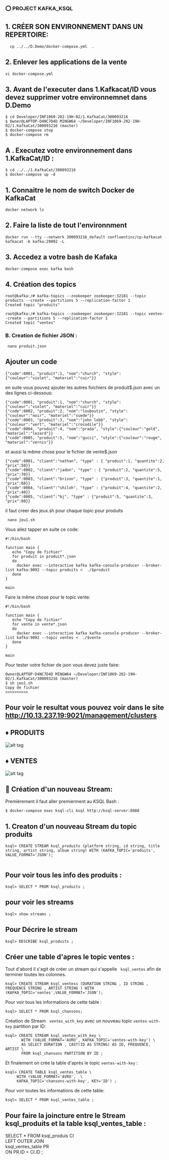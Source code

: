 

### ⭕️ PROJECT KAFKA_KSQL

## 1. CRÉER SON ENVIRONNEMENT DANS UN REPERTOIRE:
  ```  cp ../../D.Demo/docker-compose.yml  .``` 
 
 ##  2. Enlever les applications de la vente
  
  ```vi docker-compose.yml```
  
## 3. Avant de l'executer dans 1.Kafkacat/ID vous devez supprimer votre environnemnet dans D.Demo

 ```
$ cd Developer/INF1069-202-19H-02/1.KafkaCat/300093216
$ Owner@LAPTOP-D4NC7D4D MINGW64 ~/Developer/INF1069-202-19H-02/1.KafkaCat/300093216 (master)
$ docker-compose stop 
$ docker-compose rm 
```
## A . Executez votre environnement dans 1.KafkaCat/ID :

```
$ cd ../../1.KafkaCat/300093216
$ docker-compose up -d 
```
## 1. Connaitre le nom de switch Docker de KafkaCat
```
docker network ls
```
## 2. Faire la liste de tout l'environnment
```
docker run --tty --network 300093216_default confluentinc/cp-kafkacat kafkacat -b kafka:29092 -L
```
## 3. Accedez a votre bash de Kafaka
```
docker-compose exec kafka bash 
```

## 4. Création des topics
```
root@kafka:/# kafka-topics --zookeeper zookeeper:32181 --topic produits --create --partitions 5 --replication-factor 1
Created topic "produits"
```

```
root@kafka:/# kafka-topics --zookeeper zookeeper:32181 --topic ventes--create --partitions 5 --replication-factor 1
Created topic "ventes"
```

### B. Creation de fichier JSON :

```  
 nano produit.json 
```
## Ajouter un code 
```
{"code":0001, "produit":1, "nom":"church", "style":{"couleur":"violet", "materiel":"cuir"}}

```
en suite vous pouvez ajouter les autres foichiers de produit$.json avec un des lignes ci-dessous:

```
{"code":0001, "produit":1, "nom":"church", "style":{"couleur":"violet", "materiel":"cuir"}}
{"code":0002, "produit":2, "nom":"louboutin", "style":{"couleur":"noir", "materiel":"suede"}}
{"code":0003, "produit":3, "nom":"john lobb", "style":{"couleur":"vert", "materiel":"crocodile"}}
{"code":0004, "produit":4, "nom":"prada", "style":{"couleur":"gold", "materiel":"lezard"}}
{"code":0005, "produit":5, "nom":"gucci", "style":{"couleur":"rouge", "materiel":"vernis"}}
```
et aussi la même chose pour le fichier de vente$.json

```
{"code":0001, "client":"nathan", "type" : { "produit":1, "quantite":2, "prix":50}}
{"code":0002, "client":"jadon", "type" : { "produit":2, "quantite":5, "prix":70}}
{"code":0003, "client":"brison", "type" : {"produit":3, "quantite":1, "prix":60}}
{"code":0004, "client":"shiloh", "type" : {"produit":4, "quantite":2, "prix":40}}
{"code":0005, "client":"bj", "type" : {"produit":5, "quantite":3, "prix":80}}

```

il faut creer des jeux.sh pour chaque topic pour produits

```
 nano jeu1.sh
```
Vous allez tapper en suite ce code:

```
#!/bin/bash

function main {
   echo "Copy de fichier"
   for produit in produit*.json
   do
     docker exec --interactive kafka kafka-console-producer --broker-list kafka:9092 --topic produits <  ./$produit
   done
}

main

```

 Faire la même chose pour le topic vente:
 
```
#!/bin/bash

function main {
   echo "Copy de fichier"
   for vente in vente*.json
   do
     docker exec --interactive kafka kafka-console-producer --broker-list kafka:9092 --topic ventes <  ./$vente
   done
}

main

```
 
 Pour tester votre fichier de json vous devez juste faire:
 
 ``` 
Owner@LAPTOP-D4NC7D4D MINGW64 ~/Developer/INF1069-202-19H-02/1.KafkaCat/300093216 (master)
$ sh jeu1.sh
Copy de fichier
>>>>>>>>>>
 ``` 
 
 ## Pour voir le resultat vous pouvez voir dans le site http://10.13.237.19:9021/management/clusters
 
 ##  ♦ PRODUITS 
 
 ![alt tag](image1.png)  
 
 
 ##  ♦ VENTES

![alt tag](image2.png)  
## 🔎 Création d'un nouveau Stream:

Premièrement il faut aller premierment au KSQL Bash :

```  
$ docker-compose exec ksql-cli ksql http://ksql-server:8088

``` 

## 1. Creaton d'un nouveau Stream du topic produits

```  
ksql> CREATE STREAM ksql_produits (platform string, id string, title string, artist string, album string) WITH (KAFKA_TOPIC='produits', VALUE_FORMAT='JSON');
 
``` 
## Pour voir tous les info des produits :

``` 
ksql> SELECT * FROM ksql_produits ;

``` 

## pour voir les streams

``` 
ksql> show streams ;
``` 
## Pour Décrire le stream

``` 
ksql> DESCRIBE ksql_produits ;
``` 
## Créer une table d'apres le topic ventes :

Tout d'abord il s'agit de créer un stream qui s'appelle ``` ksql_ventes``` afin de terminer toutes les colonnes.
``` 
ksql> CREATE STREAM ksql_ventess (DURATION STRING , ID STRING , FREQUENCE STRING , ARTIST STRING ) WITH  (KAFKA_TOPIC='ventes',VALUE_FORMAT='JSON');
``` 
Pour voir tous les informations de cette table :

``` 
ksql> SELECT * FROM ksql_chansons;
``` 
Création de Stream ``` ventes_with_key```  avec un nouveau topic ``` ventes-with-key ``` partition par ID:
``` 
ksql> CREATE STREAM ksql_ventes_with_key \
       WITH (VALUE_FORMAT='AVRO', KAFKA_TOPIC='ventes-with-key') \
       AS SELECT DURATION , CAST(ID AS STRING) AS ID, FREQUENCE, ARTIST \
       FROM ksql_chansons PARTITION BY ID ;  
  ``` 
  
Et finalement on crée la table d'après le topic  ``` ventes-with-key ``` :

  ``` 
ksql> CREATE TABLE ksql_ventes_table \
       WITH (VALUE_FORMAT='AVRO',  \
       KAFKA_TOPIC='chansons-with-key', KEY='ID') ;
  ``` 
Pour voir toutes les informations de cette table:

 ``` 
ksql> SELECT * FROM ksql_ventes_table ;
 ``` 
## Pour faire la joincture entre le Stream ksql_produits et la table ksql_ventes_table :

SELECT * FROM ksql_produis CI  \
         LEFT OUTER JOIN \
         ksql_ventes_table PR \
         ON  PR.ID = CI.ID ;
